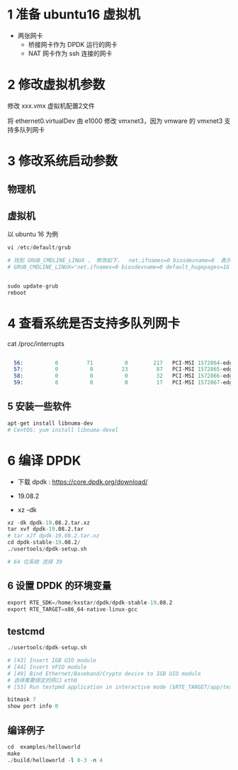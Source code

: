 
# 1 准备 ubuntu16 虚拟机

- 两张网卡
    - 桥接网卡作为 DPDK 运行的网卡
    - NAT 网卡作为 ssh 连接的网卡

# 2 修改虚拟机参数
修改 xxx.vmx 虚拟机配置2文件

将 ethernet0.virtualDev 由 e1000 修改 vmxnet3，因为 vmware 的 vmxnet3 支持多队列网卡

# 3 修改系统启动参数

## 物理机

## 虚拟机

以 ubuntu 16 为例
```s
vi /etc/default/grub

# 找到 GRUB_CMDLINE_LINUX ， 修改如下，  net.ifnames=0 biosdevname=0  表示将 ensxx 修改为  ethxx， 后面是大页参数
# GRUB_CMDLINE_LINUX="net.ifnames=0 biosdevname=0 default_hugepages=1G hugepagesz=2M hugepages=1024 isolcpus=0-2" 


sudo update-grub
reboot
```

# 4 查看系统是否支持多队列网卡
cat /proc/interrupts

```s

  56:          0         71          0        217   PCI-MSI 1572864-edge      eth0-rxtx-0
  57:          0          0         23         87   PCI-MSI 1572865-edge      eth0-rxtx-1
  58:          0          0          0         32   PCI-MSI 1572866-edge      eth0-rxtx-2
  59:          8          0          0         17   PCI-MSI 1572867-edge      eth0-rxtx-3

```

## 5 安装一些软件

```s
apt-get install libnuma-dev 
# CentOS: yum install libnuma-devel


```


# 6 编译 DPDK

- 下载 dpdk : https://core.dpdk.org/download/
- 19.08.2

- xz -dk 
```s
xz -dk dpdk-19.08.2.tar.xz 
tar xvf dpdk-19.08.2.tar
# tar xJf dpdk-19.08.2.tar.xz
cd dpdk-stable-19.08.2/
./usertools/dpdk-setup.sh

# 64 位系统 选择 39
```

## 6 设置 DPDK 的环境变量
```s
export RTE_SDK=/home/kxstar/dpdk/dpdk-stable-19.08.2
export RTE_TARGET=x86_64-native-linux-gcc
```

## testcmd

```s
./usertools/dpdk-setup.sh

# [43] Insert IGB UIO module
# [44] Insert VFIO module 
# [49] Bind Ethernet/Baseband/Crypto device to IGB UIO module
# 选择需要绑定的网口 eth0 
# [53] Run testpmd application in interactive mode ($RTE_TARGET/app/testpmd)

bitmask 7
show port info 0

```

## 编译例子

```s
cd  examples/helloworld
make
./build/helloworld -l 0-3 -n 4
```

